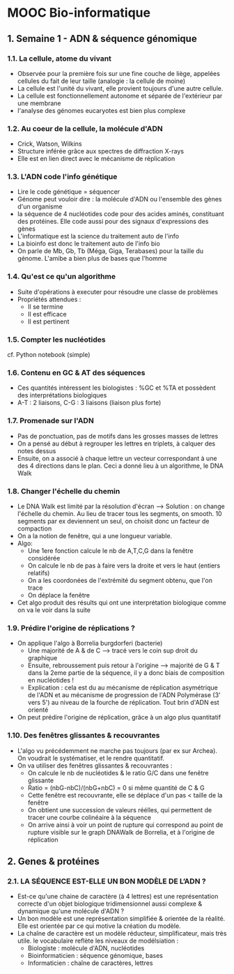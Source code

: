# MOOC Bio-informatique 

## 1. Semaine 1 - ADN & séquence génomique 

### 1.1. La cellule, atome du vivant 

* Observée pour la première fois sur une fine couche de liège, appelées cellules du fait de leur taille (analogie : la cellule de moine)
* La cellule est l'unité du vivant, elle provient toujours d'une autre cellule. 
* La cellule est fonctionnellement autonome et séparée de l'extérieur par une membrane 
* l'analyse des génomes eucaryotes est bien plus complexe 

### 1.2. Au coeur de la cellule, la molécule d'ADN 

- Crick, Watson, Wilkins 
- Structure inférée grâce aux spectres de diffraction X-rays
- Elle est en lien direct avec le mécanisme de réplication
 
### 1.3. L'ADN code l'info génétique 

- Lire le code génétique = séquencer 
- Génome peut vouloir dire : la molécule d'ADN ou l'ensemble des gènes d'un organisme
- la séquence de 4 nucléotides code pour des acides aminés, constituant des protéines. Elle code aussi pour des signaux d'expressions des gènes 
- L'informatique est la science du traitement auto de l'info
- La bioinfo est donc le traitement auto de l'info bio
- On parle de Mb, Gb, Tb (Méga, Giga, Terabases) pour la taille du génome. L'amibe a bien plus de bases que l'homme 

### 1.4. Qu'est ce qu'un algorithme 

- Suite d'opérations à executer pour résoudre une classe de problèmes
- Propriétés attendues : 
  - Il se termine
  - Il est efficace 
  - Il est pertinent 

### 1.5. Compter les nucléotides

cf. Python notebook (simple)

### 1.6. Contenu en GC & AT des séquences 

- Ces quantités intéressent les biologistes : %GC et %TA et possèdent des interprétations biologiques 
- A-T : 2 liaisons, C-G : 3 liaisons (liaison plus forte)

### 1.7. Promenade sur l'ADN 

- Pas de ponctuation, pas de motifs dans les grosses masses de lettres  
- On a pensé au début à regrouper les lettres en triplets, à calquer des notes dessus
- Ensuite, on a associé à  chaque lettre un vecteur correspondant à une des 4 directions dans le plan. Ceci a donné lieu à un algorithme, le DNA Walk

### 1.8. Changer l'échelle du chemin 

- Le DNA Walk est limité par la résolution d'écran --> Solution : on change l'échelle du chemin. Au lieu de tracer tous les segments, on smooth. 10 segments par ex deviennent un seul, on choisit donc un facteur de compaction
- On a la notion de fenêtre, qui a une longueur variable.  
- Algo: 
  - Une 1ere fonction calcule le nb de A,T,C,G dans la fenêtre considérée 
  - On calcule le nb de pas à faire vers la droite et vers le haut (entiers relatifs)
  - On a les coordonées de l'extrémité du segment obtenu, que l'on trace
  - On déplace la fenêtre
- Cet algo produit des résults qui ont une interprétation biologique comme on va le voir dans la suite 

### 1.9. Prédire l'origine de réplications ?

- On applique l'algo à Borrelia burgdorferi (bacterie)
  - Une majorité de A & de C --> tracé vers le coin sup droit du graphique 
  - Ensuite, rebroussement puis retour à l'origine --> majorité de G & T dans la 2eme partie de la séquence, il y a donc biais de composition en nucléotides !  
  - Explication : cela est du au mécanisme de réplication asymétrique de l'ADN et au mécanisme de progression de l'ADN Polymérase (3' vers 5') au niveau de la fourche de réplication. Tout brin d'ADN est orienté
- On peut prédire l'origine de réplication, grâce à un algo plus quantitatif

### 1.10. Des fenêtres glissantes & recouvrantes 

- L'algo vu précédemment ne marche pas toujours (par ex sur Archea). On voudrait le systématiser, et le rendre quantitatif.
- On va utiliser des fenêtres glissantes & recouvrantes :
  - On calcule le nb de nucléotides & le ratio G/C dans une fenêtre glissante
  - Ratio = (nbG-nbC)/(nbG+nbC) = 0 si même quantité de C & G
  - Cette fenêtre est recouvrante, elle se déplace d'un pas < taille de la fenêtre 
  - On obtient une succession de valeurs réélles, qui permettent de tracer une courbe colinéaire à la séquence
  - On arrive ainsi à voir un point de rupture qui correspond au point de rupture visible sur le graph DNAWalk de Borrelia, et à l'origine de réplication

## 2. Genes & protéines

### 2.1. LA SÉQUENCE EST-ELLE UN BON MODÈLE DE L’ADN ?

* Est-ce qu'une chaine de caractère (à 4 lettres) est une représentation correcte d'un objet biologique tridimensionnel aussi complexe & dynamique qu'une molécule d'ADN ? 
* Un bon modèle est une représentation simplifiée & orientée de la réalité. Elle est orientée par ce qui motive la création du modèle.
* La chaîne de caractère est un modèle réducteur, simplificateur, mais très utile. le vocabulaire reflète les niveaux de modélsiation :
  - Biologiste : molécule d'ADN, nucléotides 
  - Bioinformaticien : séquence génomique, bases 
  - Informaticien : chaîne de caractères, lettres

